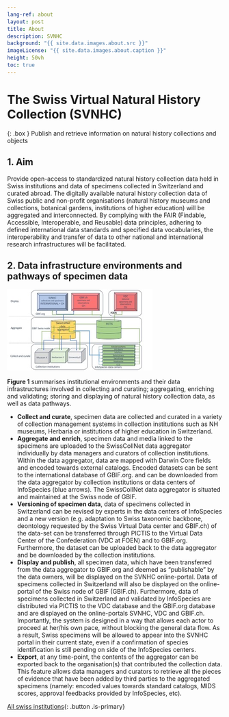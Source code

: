 ```yaml
---
lang-ref: about
layout: post
title: About
description: SVNHC
background: "{{ site.data.images.about.src }}"
imageLicense: "{{ site.data.images.about.caption }}"
height: 50vh
toc: true
---
```


<html lang="en">
<head>
  <meta charset="UTF-8">
  <meta name="viewport" content="width=device-width, initial-scale=1.0">
  <title>Back to Top Button</title>
  <style>
    /* Style for the Back to Top Button */
    #back-to-top {
      position: fixed;
      bottom: 40px;
      right: 120px;
      display: none;
      background-color: #fa5e97;
      color: white;
      text-align: center;
      padding: 5px;
      border-radius: 5px;
      font-size: 18px;
      cursor: pointer;
      z-index: 1000;
      width: 70px; /* Width for the rectangle */
      height: 50px; /* Height for the rectangle */
      line-height: 40px;
    }
    #back-to-top:hover {
      background-color: #fa5e97;
    }
  </style>
</head>
<body>
  <!-- Back to Top Button -->
  <a id="back-to-top" href="#" title="Back to top">Up</a>
  <script>
    // Show or hide the button when scrolling
    window.onscroll = function() {
      scrollFunction();
    };
    function scrollFunction() {
      var backToTopButton = document.getElementById("back-to-top");
      if (document.body.scrollTop > 20 || document.documentElement.scrollTop > 20) {
        backToTopButton.style.display = "block";
      } else {
        backToTopButton.style.display = "none";
      }
    }
    // Scroll to the top when the button is clicked
    document.getElementById("back-to-top").addEventListener("click", function(event) {
      event.preventDefault();
      document.body.scrollTop = 0; // For Safari
      document.documentElement.scrollTop = 0; // For Chrome, Firefox, IE, and Opera
    });
  </script>
</body>
</html>

# The Swiss Virtual Natural History Collection (SVNHC)

{: .box }
Publish and retrieve information on natural history collections and objects

## 1. Aim

Provide open-access to standardized natural history collection data held in Swiss institutions and data of specimens collected in Switzerland and curated abroad. 
The digitally available natural history collection data of Swiss public and non-profit organisations (natural history museums and collections, botanical gardens, institutions of higher education) will be aggregated and interconnected. By complying with the FAIR (Findable, Accessible, Interoperable, and Reusable) data principles, adhering to defined international data standards and specified data vocabularies, the interoperability and transfer of data to other national and international research infrastructures will be facilitated.


## 2. Data infrastructure environments and pathways of specimen data

![Institutional environments and data infrastructures](/assets/images/GraphsDiagrams/Figure1.jpg "Figure 1")

**Figure 1** summarises institutional environments and their data infrastructures involved in collecting and curating; aggregating, enriching and validating; storing and displaying of natural history collection data, as well as data pathways.

* **Collect and curate**, specimen data are collected and curated in a variety of collection management systems in collection institutions such as NH museums, Herbaria or institutions of higher education in Switzerland.
* **Aggregate and enrich**, specimen data and media linked to the specimens are uploaded to the SwissCollNet data aggregator individually by data managers and curators of collection institutions. Within the data aggregator, data are mapped with Darwin Core fields and encoded towards external catalogs. Encoded datasets can be sent to the international database of GBIF.org. and can be downloaded from the data aggregator by collection institutions or data centers of InfoSpecies (blue arrows). The SwissCollNet data aggregator is situated and maintained at the Swiss node of GBIF.  
* **Versioning of specimen data**, data of specimens collected in Switzerland can be revised by experts in the data centers of InfoSpecies and a new version (e.g. adaptation to Swiss taxonomic backbone, deontology requested by the Swiss Virtual Data center and GBIF.ch) of the data-set can be transferred through PICTIS to the Virtual Data Center of the Confederation (VDC at FOEN) and to GBIF.org. Furthermore, the dataset can be uploaded back to the data aggregator and be downloaded by the collection institutions. 
* **Display and publish**, all specimen data, which have been transferred from the data aggregator to GBIF.org and deemed as “publishable” by the data owners, will be displayed on the SVNHC online-portal. Data of specimens collected in Switzerland will also be displayed on the online-portal of the Swiss node of GBIF (GBIF.ch). Furthermore, data of specimens collected in Switzerland and validated by InfoSpecies are distributed via PICTIS to the VDC database and the GBIF.org database and are displayed on the online-portals SVNHC, VDC and GBIF.ch. Importantly, the system is designed in a way that allows each actor to proceed at her/his own pace, without blocking the general data flow. As a result, Swiss specimens will be allowed to appear into the SVNHC portal in their current state, even if a confirmation of species identification is still pending on side of the InfoSpecies centers.
* **Export**, at any time-point, the contents of the aggregator can be exported back to the organisation(s) that contributed the collection data. This feature allows data managers and curators to retrieve all the pieces of evidence that have been added by third parties to the aggregated specimens (namely: encoded values towards standard catalogs, MIDS scores, approval feedbacks provided by InfoSpecies, etc).

[All swiss institutions](/institution/search){: .button .is-primary}
